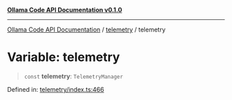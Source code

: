 [**Ollama Code API Documentation v0.1.0**](../../README.md)

***

[Ollama Code API Documentation](../../modules.md) / [telemetry](../README.md) / telemetry

# Variable: telemetry

> `const` **telemetry**: `TelemetryManager`

Defined in: [telemetry/index.ts:466](https://github.com/erichchampion/ollama-code/blob/183876b4797e673d6e7563c8838e3394af95f5a5/ollama-code/src/telemetry/index.ts#L466)
